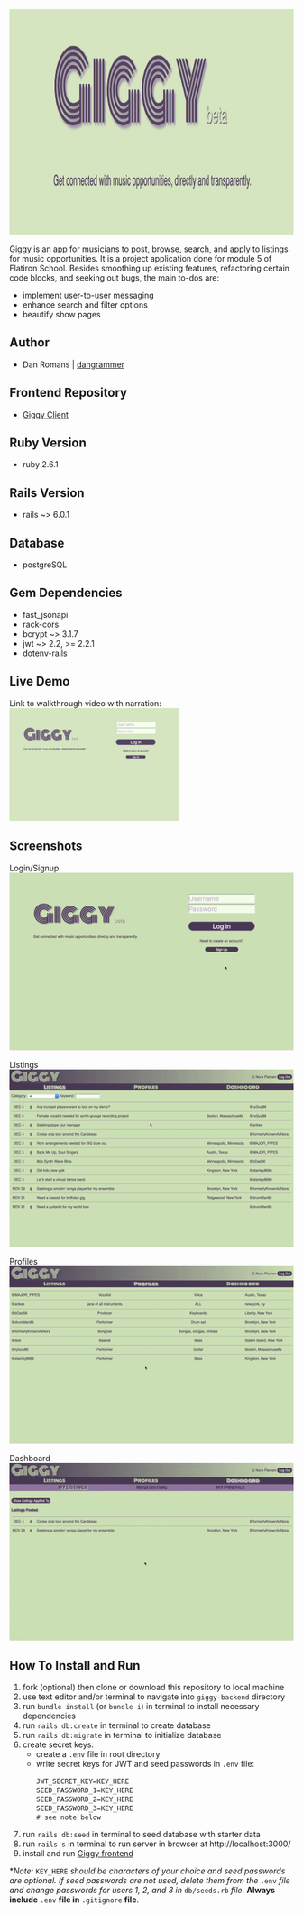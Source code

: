 <img 
  src="public/images/banner.png" 
  alt="Giggy banner" 
  width="1350" 
  height="400"
/>

Giggy is an app for musicians to post, browse, search, and apply to listings for music opportunities.
It is a project application done for module 5 of Flatiron School. Besides smoothing up existing 
features, refactoring certain code blocks, and seeking out bugs, the main to-dos are:
  - implement user-to-user messaging
  - enhance search and filter options
  - beautify show pages

## Author
  - Dan Romans | [dangrammer](https://github.com/dangrammer)

## Frontend Repository
  - [Giggy Client](https://github.com/dangrammer/giggy-frontend)

## Ruby Version
  - ruby 2.6.1

## Rails Version
  - rails ~> 6.0.1

## Database
  - postgreSQL

## Gem Dependencies
  - fast_jsonapi
  - rack-cors
  - bcrypt ~> 3.1.7
  - jwt ~> 2.2, >= 2.2.1
  - dotenv-rails

## Live Demo
  Link to walkthrough video with narration:
  <br/>
  <a href="https://www.youtube.com/watch?v=qJu9ODluSp4&feature=youtu.be" target="_blank">
    <img 
      src="public/images/welcome_page.png" 
      alt="Giggy walkthrough demo link to Youtube" 
      width="300" 
      height="200"
    />
  </a>  

## Screenshots

  Login/Signup
  <br/>
  ![Login/Signup Demo](public/gifs/login_signup.gif)

  Listings
  <br/>
  ![Listings Demo](public/gifs/listings.gif)

  Profiles
  <br/>
  ![Profiles Demo](public/gifs/profiles.gif)

  Dashboard
  <br/>
  ![Dashboard Demo](public/gifs/dashboard.gif)


## How To Install and Run

  1. fork (optional) then clone or download this repository to local machine
  2. use text editor and/or terminal to navigate into `giggy-backend` directory
  3. run `bundle install` (or `bundle i`) in terminal to install necessary dependencies
  4. run `rails db:create` in terminal to create database
  5. run `rails db:migrate` in terminal to initialize database
  6. create secret keys:
      - create a `.env` file in root directory
      - write secret keys for JWT and seed passwords in `.env` file:
        ```
        JWT_SECRET_KEY=KEY_HERE
        SEED_PASSWORD_1=KEY_HERE
        SEED_PASSWORD_2=KEY_HERE
        SEED_PASSWORD_3=KEY_HERE
        # see note below
        ```
  7. run `rails db:seed` in terminal to seed database with starter data
  8. run `rails s` in terminal to run server in browser at http://localhost:3000/
  9. install and run [Giggy frontend](https://github.com/dangrammer/giggy-frontend)

  *_Note:_ `KEY_HERE` _should be characters of your choice and seed passwords are
  optional. If seed passwords are not used, delete them from the_ `.env` _file
  and change passwords for users 1, 2, and 3 in_ `db/seeds.rb` _file._ **Always include**
  `.env` **file in** `.gitignore` **file**.